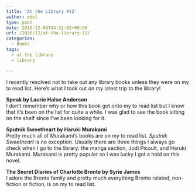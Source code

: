 ```yaml
---
title: 'At the Library #12'
author: edel
type: post
date: 2016-12-06T04:51:02+00:00
url: /2016/12/at-the-library-12/
categories:
  - Books
tags:
  - at the library
  - library

---
```

I recently resolved not to take out any library books unless they were on my to read list. Here&#8217;s what I took out on my latest trip to the library!

**Speak by Laurie Halse Anderson**  
I don&#8217;t remember why or how this book got onto my to read list but I know that it&#8217;s been on the list for quite a while. I was glad to see the book sitting on the shelf since I&#8217;ve been looking for it.

**Sputnik Sweetheart by Haruki Murakami**  
Pretty much all of Murakami&#8217;s books are on my to read list. _Sputnik Sweetheart_ is no exception. Usually there are three things I always go check when I go to the library: the manga section, Jodi Picoult, and Haruki Murakami. Murakami is pretty popular so I was lucky I got a hold on this novel.

**The Secret Diaries of Charlotte Bronte by Syrie James**  
I adore the Bronte family and pretty much everything Bronte related, non-fiction or fiction, is on my to read list.

<ol class="footnote">
</ol>